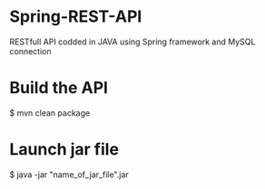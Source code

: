 # Spring-REST-API

RESTfull API codded in JAVA using Spring framework and MySQL connection

# Build the API

$ mvn clean package

# Launch jar file

$ java -jar "name_of_jar_file".jar
